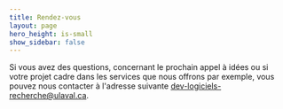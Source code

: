 ```yaml
---
title: Rendez-vous
layout: page
hero_height: is-small
show_sidebar: false
---
```


Si vous avez des questions, concernant le prochain appel à idées ou si votre projet cadre dans les services que nous offrons par exemple, vous pouvez nous contacter à l'adresse suivante  [dev-logiciels-recherche@ulaval.ca](mailto:dev-logiciels-recherche@ulaval.ca).
